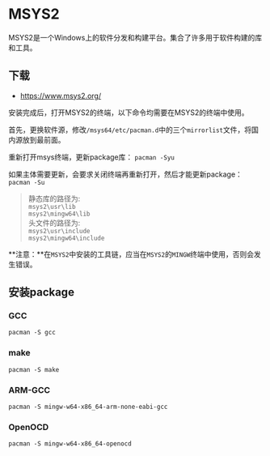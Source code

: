 # MSYS2

MSYS2是一个Windows上的软件分发和构建平台。集合了许多用于软件构建的库和工具。

## 下载

- https://www.msys2.org/

安装完成后，打开MSYS2的终端，以下命令均需要在MSYS2的终端中使用。

首先，更换软件源，修改`/msys64/etc/pacman.d`中的三个`mirrorlist`文件，将国内源放到最前面。

重新打开msys终端，更新package库：
`pacman -Syu`

如果主体需要更新，会要求关闭终端再重新打开，然后才能更新package：
`pacman -Su`

> 静态库的路径为:  
> `msys2\usr\lib`  
> `msys2\mingw64\lib`  
> 头文件的路径为:  
> `msys2\usr\include`  
> `msys2\mingw64\include`

**注意：**在`MSYS2`中安装的工具链，应当在`MSYS2`的`MINGW`终端中使用，否则会发生错误。

## 安装package

### GCC

`pacman -S gcc `

### make

`pacman -S make`

### ARM-GCC

`pacman -S mingw-w64-x86_64-arm-none-eabi-gcc`

### OpenOCD

`pacman -S mingw-w64-x86_64-openocd `


